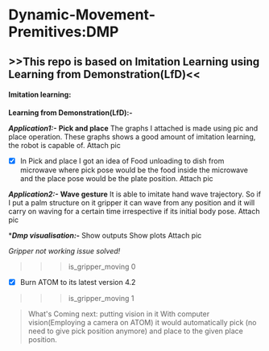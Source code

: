 # Dynamic-Movement-Premitives:DMP
## >>This repo is based on Imitation Learning using Learning from Demonstration(LfD)<<

#### Imitation learning:

**Learning from Demonstration(LfD):-**

***Application1:-*** **Pick and place**
The graphs I attached is made using pic and place operation. These graphs shows a good amount of imitation learning, the robot is capable of.
Attach pic

- [x] In Pick and place I got an idea of Food unloading to dish from microwave where pick pose would be the food inside the microwave and the place pose would be the plate position.
Attach pic


***Application2:-*** **Wave gesture**
It is able to imitate hand wave trajectory. So if I put a palm structure on it gripper it can wave from any position and it will carry on waving for a certain time irrespective if its initial body pose. 
Attach pic


****Dmp visualisation:-***
Show outputs
Show plots
Attach pic

_Gripper not working issue solved!_ 
>>>is_gripper_moving
0
- [x] Burn ATOM to its latest version 4.2
>>>is_gripper_moving
1

> What's Coming next: putting vision in it 
With computer vision(Employing a camera on ATOM) it would automatically pick (no need to give pick position anymore) and place to the given place position. 
